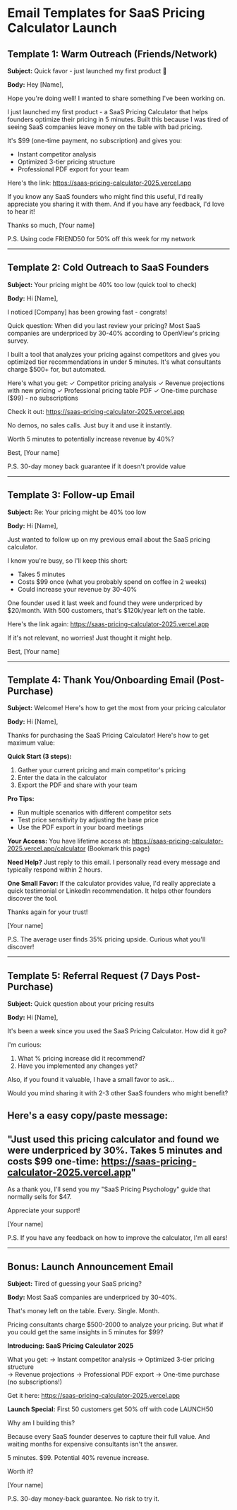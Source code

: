 # Email Templates for SaaS Pricing Calculator Launch

## Template 1: Warm Outreach (Friends/Network)

**Subject:** Quick favor - just launched my first product 🚀

**Body:**
Hey [Name],

Hope you're doing well! I wanted to share something I've been working on.

I just launched my first product - a SaaS Pricing Calculator that helps founders optimize their pricing in 5 minutes. Built this because I was tired of seeing SaaS companies leave money on the table with bad pricing.

It's $99 (one-time payment, no subscription) and gives you:
- Instant competitor analysis
- Optimized 3-tier pricing structure
- Professional PDF export for your team

Here's the link: https://saas-pricing-calculator-2025.vercel.app

If you know any SaaS founders who might find this useful, I'd really appreciate you sharing it with them. And if you have any feedback, I'd love to hear it!

Thanks so much,
[Your name]

P.S. Using code FRIEND50 for 50% off this week for my network

---

## Template 2: Cold Outreach to SaaS Founders

**Subject:** Your pricing might be 40% too low (quick tool to check)

**Body:**
Hi [Name],

I noticed [Company] has been growing fast - congrats!

Quick question: When did you last review your pricing? Most SaaS companies are underpriced by 30-40% according to OpenView's pricing survey.

I built a tool that analyzes your pricing against competitors and gives you optimized tier recommendations in under 5 minutes. It's what consultants charge $500+ for, but automated.

Here's what you get:
✓ Competitor pricing analysis
✓ Revenue projections with new pricing
✓ Professional pricing table PDF
✓ One-time purchase ($99) - no subscriptions

Check it out: https://saas-pricing-calculator-2025.vercel.app

No demos, no sales calls. Just buy it and use it instantly.

Worth 5 minutes to potentially increase revenue by 40%?

Best,
[Your name]

P.S. 30-day money back guarantee if it doesn't provide value

---

## Template 3: Follow-up Email

**Subject:** Re: Your pricing might be 40% too low

**Body:**
Hi [Name],

Just wanted to follow up on my previous email about the SaaS pricing calculator.

I know you're busy, so I'll keep this short:

- Takes 5 minutes
- Costs $99 once (what you probably spend on coffee in 2 weeks)
- Could increase your revenue by 30-40%

One founder used it last week and found they were underpriced by $20/month. With 500 customers, that's $120k/year left on the table.

Here's the link again: https://saas-pricing-calculator-2025.vercel.app

If it's not relevant, no worries! Just thought it might help.

Best,
[Your name]

---

## Template 4: Thank You/Onboarding Email (Post-Purchase)

**Subject:** Welcome! Here's how to get the most from your pricing calculator

**Body:**
Hi [Name],

Thanks for purchasing the SaaS Pricing Calculator! Here's how to get maximum value:

**Quick Start (3 steps):**
1. Gather your current pricing and main competitor's pricing
2. Enter the data in the calculator
3. Export the PDF and share with your team

**Pro Tips:**
- Run multiple scenarios with different competitor sets
- Test price sensitivity by adjusting the base price
- Use the PDF export in your board meetings

**Your Access:**
You have lifetime access at: https://saas-pricing-calculator-2025.vercel.app/calculator
(Bookmark this page)

**Need Help?**
Just reply to this email. I personally read every message and typically respond within 2 hours.

**One Small Favor:**
If the calculator provides value, I'd really appreciate a quick testimonial or LinkedIn recommendation. It helps other founders discover the tool.

Thanks again for your trust!

[Your name]

P.S. The average user finds 35% pricing upside. Curious what you'll discover!

---

## Template 5: Referral Request (7 Days Post-Purchase)

**Subject:** Quick question about your pricing results

**Body:**
Hi [Name],

It's been a week since you used the SaaS Pricing Calculator. How did it go?

I'm curious:
1. What % pricing increase did it recommend?
2. Have you implemented any changes yet?

Also, if you found it valuable, I have a small favor to ask...

Would you mind sharing it with 2-3 other SaaS founders who might benefit? 

Here's a easy copy/paste message:
---
"Just used this pricing calculator and found we were underpriced by 30%. Takes 5 minutes and costs $99 one-time: https://saas-pricing-calculator-2025.vercel.app"
---

As a thank you, I'll send you my "SaaS Pricing Psychology" guide that normally sells for $47.

Appreciate your support!

[Your name]

P.S. If you have any feedback on how to improve the calculator, I'm all ears!

---

## Bonus: Launch Announcement Email

**Subject:** Tired of guessing your SaaS pricing?

**Body:**
Most SaaS companies are underpriced by 30-40%.

That's money left on the table. Every. Single. Month.

Pricing consultants charge $500-2000 to analyze your pricing. But what if you could get the same insights in 5 minutes for $99?

**Introducing: SaaS Pricing Calculator 2025**

What you get:
→ Instant competitor analysis
→ Optimized 3-tier pricing structure  
→ Revenue projections
→ Professional PDF export
→ One-time purchase (no subscriptions!)

Get it here: https://saas-pricing-calculator-2025.vercel.app

**Launch Special:** First 50 customers get 50% off with code LAUNCH50

Why am I building this?

Because every SaaS founder deserves to capture their full value. And waiting months for expensive consultants isn't the answer.

5 minutes. $99. Potential 40% revenue increase.

Worth it?

[Your name]

P.S. 30-day money-back guarantee. No risk to try it.